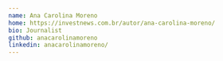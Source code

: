 ```yaml
---
name: Ana Carolina Moreno
home: https://investnews.com.br/autor/ana-carolina-moreno/
bio: Journalist
github: anacarolinamoreno
linkedin: anacarolinamoreno/
---
```

